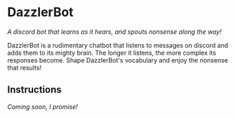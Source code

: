 # DazzlerBot
*A discord bot that learns as it hears, and spouts nonsense along the way!*

DazzlerBot is a rudimentary chatbot that listens to messages on discord and adds them to its mighty brain. The longer it listens, the more complex its responses become. Shape DazzlerBot's vocabulary and enjoy the nonsense that results! 

## Instructions

*Coming soon, I promise!*


